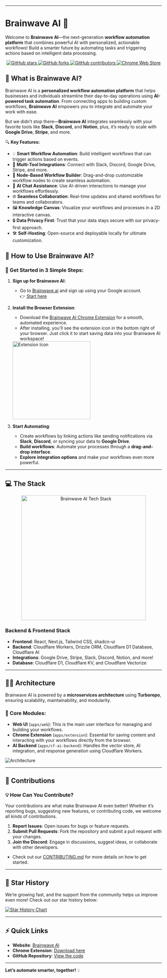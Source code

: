 
---

# Brainwave AI 🚀

Welcome to **Brainwave AI**—the next-generation **workflow automation platform** that combines powerful AI with personalized, actionable workflows! Build a smarter future by automating tasks and triggering actions based on intelligent data processing.


<div align="center">
  <a href="https://github.com/PremShinde-2013/BrainwaveAI/stargazers">
    <img src="https://img.shields.io/github/stars/PremShinde-2013/BrainwaveAI?style=flat-square&logo=github" alt="GitHub stars">
  </a>
  <a href="https://github.com/PremShinde-2013/BrainwaveAI/network/members">
    <img src="https://img.shields.io/github/forks/PremShinde-2013/BrainwaveAI?style=flat-square&logo=github&color=8ae8ff" alt="GitHub forks">
  </a>
  <a href="https://github.com/PremShinde-2013/BrainwaveAI/graphs/contributors">
    <img src="https://img.shields.io/github/contributors/PremShinde-2013/BrainwaveAI?style=flat-square&logo=github" alt="GitHub contributors">
  </a>
  <a href="https://chrome.google.com/webstore/detail/brainwave-ai/afpgkkipfdpeaflnpoaffkcankadgjfc">
    <img src="https://img.shields.io/chrome-web-store/v/afpgkkipfdpeaflnpoaffkcankadgjfc?style=flat-square&color=yellow" alt="Chrome Web Store">
  </a>
</div>

## 🧠 What is Brainwave AI?

Brainwave AI is a **personalized workflow automation platform** that helps businesses and individuals streamline their day-to-day operations using **AI-powered task automation**. From connecting apps to building custom workflows, **Brainwave AI** empowers you to integrate and automate your work with ease.

But we didn’t stop there—**Brainwave AI** integrates seamlessly with your favorite tools like **Slack**, **Discord**, and **Notion**, plus, it’s ready to scale with **Google Drive**, **Stripe**, and more.

🔍 **Key Features:**

- 💡 **Smart Workflow Automation**: Build intelligent workflows that can trigger actions based on events.
- 🔗 **Multi-Tool Integrations**: Connect with Slack, Discord, Google Drive, Stripe, and more.
- 📇 **Node-Based Workflow Builder**: Drag-and-drop customizable workflow nodes to create seamless automation.
- 💬 **AI Chat Assistance**: Use AI-driven interactions to manage your workflows effortlessly.
- 🌐 **Seamless Collaboration**: Real-time updates and shared workflows for teams and collaborators.
- 🖼️ **Knowledge Canvas**: Visualize your workflows and processes in a 2D interactive canvas.
- 🔒 **Data Privacy First**: Trust that your data stays secure with our privacy-first approach.
- 🛠️ **Self-Hosting**: Open-source and deployable locally for ultimate customization.

## 🚀 How to Use Brainwave AI?

### 🔌 Get Started in 3 Simple Steps:

1. **Sign up for Brainwave AI**:
   - Go to [Brainwave.ai](https://brainwave.ai) and sign up using your Google account.  
   👉 [Start here](https://brainwave.ai/signup)
   
2. **Install the Browser Extension**:
   - Download the [Brainwave AI Chrome Extension](https://chrome.google.com/webstore/detail/brainwave-ai/afpgkkipfdpeaflnpoaffkcankadgjfc) for a smooth, automated experience.
   - After installing, you'll see the extension icon in the bottom right of your browser. Just click it to start saving data into your Brainwave AI workspace!  
   <img width="250" src="https://github.com/MaheshtheDev/brainwave/assets/12345678/2efb06a5-912a-48e7-ad1c-d527e7ffbc94" alt="Extension Icon">

3. **Start Automating**:
   - Create workflows by linking actions like sending notifications via **Slack**, **Discord**, or syncing your data to **Google Drive**.
   - **Build workflows**: Automate your processes through a **drag-and-drop interface**.
   - **Explore integration options** and make your workflows even more powerful.

---

## 💻 The Stack

<div align="center">
  <img src="https://tech-orbit.wontory.dev/api?title=BrainwaveAI&tech=React,Next.js,Tailwind%20CSS,shadcn/ui,Drizzle,Cloudflare,Cloudflare%20Pages,Cloudflare%20Workers&size=900&duration=20" alt="Brainwave AI Tech Stack" width="400">
</div>

### Backend & Frontend Stack
- **Frontend**: React, Next.js, Tailwind CSS, shadcn-ui  
- **Backend**: Cloudflare Workers, Drizzle ORM, Cloudflare D1 Database, Cloudflare AI  
- **Integrations**: Google Drive, Stripe, Slack, Discord, Notion, and more!
- **Database**: Cloudflare D1, Cloudflare KV, and Cloudflare Vectorize

---

## 🧑‍💻 Architecture

Brainwave AI is powered by a **microservices architecture** using **Turborepo**, ensuring scalability, maintainability, and modularity.

### 🎯 Core Modules:
- **Web UI** (`apps/web`): This is the main user interface for managing and building your workflows.
- **Chrome Extension** (`apps/extension`): Essential for saving content and interacting with your workflows directly from the browser.
- **AI Backend** (`apps/cf-ai-backend`): Handles the vector store, AI integration, and response generation using Cloudflare Workers.

![Architecture](https://github.com/MaheshtheDev/brainwave/assets/abc123/architecture_diagram.png)

---

## 💬 Contributions

### 💡 How Can You Contribute?

Your contributions are what make Brainwave AI even better! Whether it’s reporting bugs, suggesting new features, or contributing code, we welcome all kinds of contributions.

1. **Report Issues**: Open issues for bugs or feature requests.
2. **Submit Pull Requests**: Fork the repository and submit a pull request with your changes.
3. **Join the Discord**: Engage in discussions, suggest ideas, or collaborate with other developers.
   
- Check out our [CONTRIBUTING.md](CONTRIBUTING.md) for more details on how to get started.

---

## 🎉 Star History

We’re growing fast, and the support from the community helps us improve even more! Check out our star history below:

[![Star History Chart](https://api.star-history.com/svg?repos=PremShinde-2013/BrainwaveAI&type=Date)](https://star-history.com/#PremShinde-2013/BrainwaveAI&Date)

---

## ⚡ Quick Links

- **Website**: [Brainwave AI](https://brainwave.ai)
- **Chrome Extension**: [Download here](https://chrome.google.com/webstore/detail/brainwave-ai/afpgkkipfdpeaflnpoaffkcankadgjfc)
- **GitHub Repository**: [View the code](https://github.com/PremShinde-2013/BrainwaveAI)

---

**Let’s automate smarter, together!** 💡

